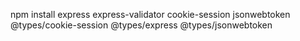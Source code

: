 npm install express express-validator cookie-session jsonwebtoken @types/cookie-session @types/express @types/jsonwebtoken